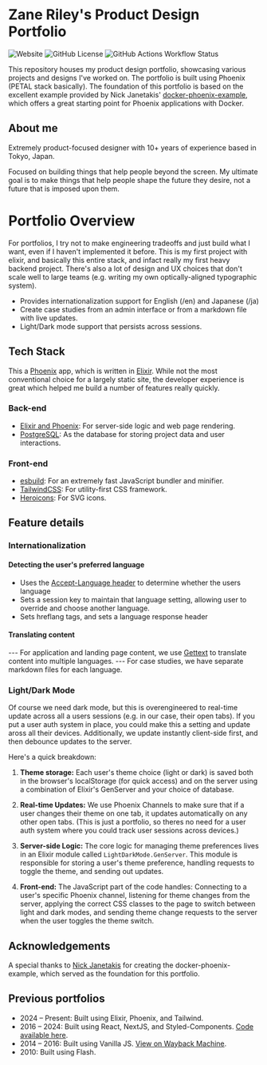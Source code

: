 # Zane Riley's Product Design Portfolio
![Website](https://img.shields.io/website?url=https%3A%2F%2Fzaneriley.com&up_message=online&down_message=offline&label=portfolio)
![GitHub License](https://img.shields.io/github/license/zaneriley/personal-site)
![GitHub Actions Workflow Status](https://img.shields.io/github/actions/workflow/status/zaneriley/personal-site/ci.yml)

This repository houses my product design portfolio, showcasing various projects and designs I've worked on. The portfolio is built using Phoenix (PETAL stack basically). The foundation of this portfolio is based on the excellent example provided by Nick Janetakis' [docker-phoenix-example](https://github.com/nickjj/docker-phoenix-example), which offers a great starting point for Phoenix applications with Docker.

## About me

Extremely product-focused designer with 10+ years of experience based in Tokyo, Japan. 

Focused on building things that help people beyond the screen. My ultimate goal is to make things that help people shape the future they desire, not a future that is imposed upon them. 


# Portfolio Overview

For portfolios, I try not to make engineering tradeoffs and just build what I want, even if I haven't implemented it before. This is my first project with elixir, and basically this entire stack, and infact really my first heavy backend project. There's also a lot of design and UX choices that don't scale well to large teams (e.g. writing my own optically-aligned typographic system).

- Provides internationalization support for English (/en) and Japanese (/ja)
- Create case studies from an admin interface or from a markdown file with live updates.
- Light/Dark mode support that persists across sessions.

## Tech Stack

This a [Phoenix](https://phoenixframework.org/) app, which is written in [Elixir](https://elixir-lang.org/). While not the most conventional choice for a largely static site, the developer experience is great which helped me build a number of features really quickly.

### Back-end

- [Elixir and Phoenix](https://www.phoenixframework.org/): For server-side logic and web page rendering.
- [PostgreSQL](https://www.postgresql.org/): As the database for storing project data and user interactions.

### Front-end

- [esbuild](https://esbuild.github.io/): For an extremely fast JavaScript bundler and minifier.
- [TailwindCSS](https://tailwindcss.com/): For utility-first CSS framework.
- [Heroicons](https://heroicons.com/): For SVG icons.

## Feature details

### Internationalization

#### Detecting the user's preferred language
- Uses the [Accept-Language header](https://developer.mozilla.org/en-US/docs/Web/HTTP/Headers/Accept-Language) to determine whether the users language
- Sets a session key to maintain that language setting, allowing user to override and choose another language.
- Sets hreflang tags, and sets a language response header

#### Translating content
--- For application and landing page content, we use [Gettext](https://hexdocs.pm/gettext/Gettext.html) to translate content into multiple languages. 
--- For case studies, we have separate markdown files for each language.

### Light/Dark Mode

Of course we need dark mode, but this is overengineered to real-time update across all a users sessions (e.g. in our case, their open tabs). If you put a user auth system in place, you could make this a setting and update aross all their devices. Additionally, we update instantly client-side first, and then debounce updates to the server.

Here's a quick breakdown:

1. **Theme storage:** Each user's theme choice (light or dark) is saved both in the browser's localStorage (for quick access) and on the server using a combination of Elixir's GenServer and your choice of database.

2. **Real-time Updates:** We use Phoenix Channels to make sure that if a user changes their theme on one tab, it updates automatically on any other open tabs. (This is just a portfolio, so theres no need for a user auth system where you could track user sessions across devices.)

3. **Server-side Logic:** The core logic for managing theme preferences lives in an Elixir module called `LightDarkMode.GenServer`. This module is responsible for storing a user's theme preference, handling requests to toggle the theme, and sending out updates.

4. **Front-end:** The JavaScript part of the code handles: Connecting to a user's specific Phoenix channel, listening for theme changes from the server, applying the correct CSS classes to the page to switch between light and dark modes, and sending theme change requests to the server when the user toggles the theme switch.

## Acknowledgements

A special thanks to [Nick Janetakis](https://nickjanetakis.com) for creating the docker-phoenix-example, which served as the foundation for this portfolio. 

## Previous portfolios
- 2024 – Present: Built using Elixir, Phoenix, and Tailwind.
- 2016 – 2024: Built using React, NextJS, and Styled-Components. [Code available here](https://github.com/zaneriley/personal-site/tree/Portfolio).
- 2014 – 2016: Built using Vanilla JS. [View on Wayback Machine](https://web.archive.org/web/20150711234633/http://zaneriley.com/).
- 2010: Built using Flash.
